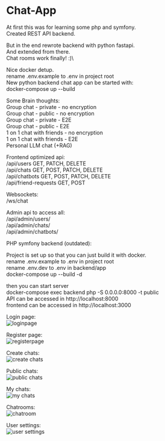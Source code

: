 # Chat-App

At first this was for learning some php and symfony.\
Created REST API backend.


But in the end rewrote backend with python fastapi.\
And extended from there.\
Chat rooms work finally! :)\


Nice docker detup.\
rename .env.example to .env in project root\
New python backend chat app can be started with:\
docker-compose up --build

Some Brain thoughts:\
Group chat - private - no encryption\
Group chat - public  - no encryption\
Group chat - private - E2E\
Group chat - public  - E2E\
1 on 1 chat with friends - no encryption\
1 on 1 chat with friends - E2E\
Personal LLM chat (+RAG)


Frontend optimized api:\
/api/users            GET, PATCH, DELETE\
/api/chats            GET, POST, PATCH, DELETE\
/api/chatbots         GET, POST, PATCH, DELETE\
/api/friend-requests  GET, POST

Websockets:\
/ws/chat


Admin api to access all:\
/api/admin/users/  
/api/admin/chats/  
/api/admin/chatbots/



PHP symfony backend (outdated):

Project is set up so that you can just build it with docker.\
rename .env.example to .env in project root\
rename .env.dev to .env in backend/app\
docker-compose up --build -d

then you can start server\
docker-compose exec backend php -S 0.0.0.0:8000 -t public\
API can be accessed in http://localhost:8000 \
frontend can be accessed in http://localhost:3000

Login page:\
![loginpage](https://github.com/user-attachments/assets/c1f28b05-c5e8-417f-9b5d-d7911d3b5f0c)

Register page:\
![registerpage](https://github.com/user-attachments/assets/3d7768c6-c65c-47a5-8fd1-5af389ab54ba)

Create chats:\
![create chats](https://github.com/user-attachments/assets/c3cfe5c9-ae49-4329-ad15-1835981573e3)

Public chats:\
![public chats](https://github.com/user-attachments/assets/4be3e908-cb49-4973-ab08-1bd38aec0819)

My chats:\
![my chats](https://github.com/user-attachments/assets/9c0ad307-13df-425d-907f-b634f2a51073)

Chatrooms:\
![chatroom](https://github.com/user-attachments/assets/e4c4c696-1501-4c66-9b0d-375ad94b397b)

User settings:\
![user settings](https://github.com/user-attachments/assets/14f52b2f-46fb-4322-a144-21b3a4ddeee1)
